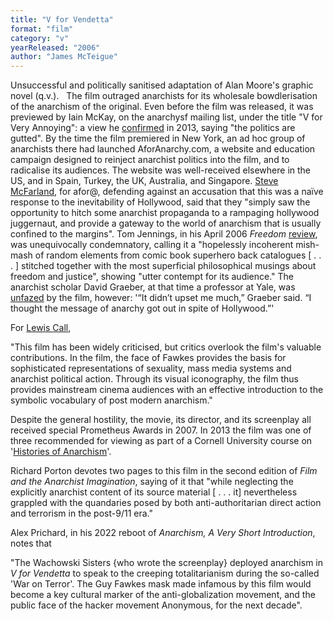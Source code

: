 ```yaml
---
title: "V for Vendetta"
format: "film"
category: "v"
yearReleased: "2006"
author: "James McTeigue"
---
```

Unsuccessful and politically sanitised  adaptation of Alan Moore's graphic novel (q.v.).
 
The film outraged anarchists for its wholesale  bowdlerisation of the anarchism of the original. Even before the  film was released, it was previewed by Iain McKay, on the anarchysf  mailing list, under the title "V for Very Annoying": a view he <a href="http://anarchism.pageabode.com/anarcho/anarchist-science-fiction-few-random-thoughts-current-crisis"> confirmed</a> in 2013, saying "the politics are gutted". By the time  the film premiered in New York, an ad hoc group of anarchists there  had launched AforAnarchy.com, a website and education campaign  designed to reinject anarchist politics into the film, and to  radicalise its audiences. The website was well-received elsewhere in  the US, and in Spain, Turkey, the UK, Australia, and Singapore. <a href="http://www.anarkismo.net/article/3075?language=en&amp;topic=culture&amp;comment_limit=0&amp;condense_comments=false#comment2665"> Steve McFarland</a>, for afor@, defending against an accusation that  this was a naïve response to the inevitability of Hollywood, said  that they "simply saw the opportunity to hitch some anarchist  propaganda to a rampaging hollywood juggernaut, and provide a  gateway to the world of anarchism that is usually confined to the  margins". Tom Jennings, in his April 2006 _Freedom_ <a href="http://web.archive.org/web/20140428043056/http:/www.tomjennings.pwp.blueyonder.co.uk/VSigns.html"> review</a>, was unequivocally condemnatory, calling it a  "hopelessly incoherent mish-mash of random elements from comic book  superhero back catalogues [ . . . ] stitched together with the most  superficial philosophical musings about freedom and justice",  showing "utter contempt for its audience." The  anarchist scholar David Graeber, at that time a professor at Yale,  was <a href="https://web.archive.org/web/20080313155014/http:/jscms.jrn.columbia.edu/cns/2006-05-02/launder-anarchistfight/"> unfazed</a> by the film, however: '“It didn’t upset me much,”  Graeber said. “I thought the message of anarchy got out in spite of  Hollywood.”'

For <a href="http://digitalcommons.calpoly.edu/cgi/viewcontent.cgi?article=1014&amp;context=hist_fac"> Lewis Call</a>,

"This film has been widely criticised, but  critics overlook the film's valuable contributions. In the film, the  face of Fawkes provides the basis for sophisticated representations  of sexuality, mass media systems and anarchist political action.  Through its visual iconography, the film thus provides mainstream  cinema audiences with an effective introduction to the symbolic  vocabulary of post modern anarchism."

Despite the general hostility, the movie, its  director, and its screenplay all received special Prometheus Awards  in 2007. In 2013 the film was one of three recommended for viewing  as part of a Cornell University course on '<a href="http://web.archive.org/web/20130606175110/http:/history.arts.cornell.edu/HIST%201955%20SP13%20-%20Craib.pdf">Histories  of Anarchism</a>'.

Richard Porton devotes two pages to this film in the second edition of _Film and the Anarchist Imagination_, saying of it that "while neglecting the explicitly anarchist content of its source material [ . . . it] nevertheless grappled with the quandaries posed by both anti-authoritarian direct action and terrorism in the post-9/11 era."

Alex Prichard, in his 2022 reboot of _Anarchism, A Very Short Introduction_, notes that 

"The Wachowski Sisters {who wrote the screenplay} deployed anarchism in _V for Vendetta_ to speak to the creeping totalitarianism during the so-called 'War on Terror'. The Guy Fawkes mask made infamous by this film would become a key cultural marker of the anti-globalization movement, and the public face of the hacker movement Anonymous, for the next decade".

